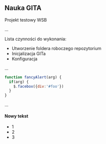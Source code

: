 ## Nauka GITA

Projekt testowy WSB

...

Lista czynności do wykonania:

- Utworzenie foldera roboczego repozytorium
- Inicjalizacja GITa
- Konfiguracja

...
```javascript
function fancyAlert(arg) {
  if(arg) {
    $.facebox({div:'#foo'})
  }
}
```

...
#### Nowy tekst
- 1
- 2
- 3

